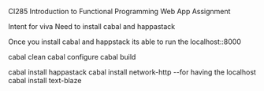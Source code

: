 
CI285
Introduction to Functional Programming Web App Assignment

Intent for viva
Need to install cabal and happastack


Once you install cabal and happstack its able to run the localhost::8000


cabal clean
cabal configure
cabal build

cabal install happastack
cabal install network-http --for having the localhost
cabal install text-blaze

